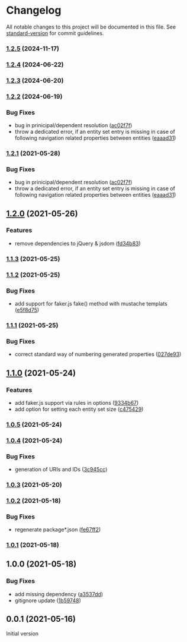 # Changelog

All notable changes to this project will be documented in this file. See [standard-version](https://github.com/conventional-changelog/standard-version) for commit guidelines.

### [1.2.5](https://github.com/wozjac/omg-odata-mock-generator/compare/v1.2.4...v1.2.5) (2024-11-17)

### [1.2.4](https://github.com/wozjac/omg-odata-mock-generator/compare/v1.2.3...v1.2.4) (2024-06-22)

### [1.2.3](https://github.com/wozjac/omg-odata-mock-generator/compare/v1.2.2...v1.2.3) (2024-06-20)

### [1.2.2](https://github.com/wozjac/omg-odata-mock-generator/compare/v1.2.0...v1.2.2) (2024-06-19)


### Bug Fixes

* bug in prinicipal/dependent resolution ([ac02f7f](https://github.com/wozjac/omg-odata-mock-generator/commit/ac02f7f705cad4dbf57b573184ff2f741d984fa0))
* throw a dedicated error, if an entity set entry is missing in case of following navigation related properties between entities ([eaaad31](https://github.com/wozjac/omg-odata-mock-generator/commit/eaaad31e7139a273e2ca9990f2905245f3e53fea))

### [1.2.1](https://github.com/wozjac/omg-odata-mock-generator/compare/v1.2.0...v1.2.1) (2021-05-28)


### Bug Fixes

* bug in prinicipal/dependent resolution ([ac02f7f](https://github.com/wozjac/omg-odata-mock-generator/commit/ac02f7f705cad4dbf57b573184ff2f741d984fa0))
* throw a dedicated error, if an entity set entry is missing in case of following navigation related properties between entities ([eaaad31](https://github.com/wozjac/omg-odata-mock-generator/commit/eaaad31e7139a273e2ca9990f2905245f3e53fea))

## [1.2.0](https://github.com/wozjac/omg-odata-mock-generator/compare/v1.1.3...v1.2.0) (2021-05-26)


### Features

* remove dependencies to jQuery & jsdom ([fd34b83](https://github.com/wozjac/omg-odata-mock-generator/commit/fd34b83e81db6a52452427f21a7e560922429c36))

### [1.1.3](https://github.com/wozjac/omg-odata-mock-generator/compare/v1.1.2...v1.1.3) (2021-05-25)

### [1.1.2](https://github.com/wozjac/omg-odata-mock-generator/compare/v1.1.1...v1.1.2) (2021-05-25)


### Bug Fixes

* add support for faker.js fake() method with mustache templats ([e5f8d75](https://github.com/wozjac/omg-odata-mock-generator/commit/e5f8d75cf7fbc3e06a5add8348bfdccc5f50ce25))

### [1.1.1](https://github.com/wozjac/omg-odata-mock-generator/compare/v1.1.0...v1.1.1) (2021-05-25)


### Bug Fixes

* correct standard way of numbering generated properties ([027de93](https://github.com/wozjac/omg-odata-mock-generator/commit/027de937970aa055f04416ec59468f47ec7430af))

## [1.1.0](https://github.com/wozjac/omg-odata-mock-generator/compare/v1.0.5...v1.1.0) (2021-05-24)


### Features

* add faker.js support via rules in options ([9334b67](https://github.com/wozjac/omg-odata-mock-generator/commit/9334b67f6a471d137186a4a7e4eac695c92b3e2a))
* add option for setting each entity set size ([c475429](https://github.com/wozjac/omg-odata-mock-generator/commit/c4754290b3f1ab461cd5f5808098ec0c7b29852b))

### [1.0.5](https://github.com/wozjac/omg-odata-mock-generator/compare/v1.0.4...v1.0.5) (2021-05-24)

### [1.0.4](https://github.com/wozjac/omg-odata-mock-generator/compare/v1.0.3...v1.0.4) (2021-05-24)


### Bug Fixes

* generation of URIs and IDs ([3c945cc](https://github.com/wozjac/omg-odata-mock-generator/commit/3c945cc0834caf2ff082b99afbcdb7e03d7b54fa))

### [1.0.3](https://github.com/wozjac/omg-odata-mock-generator/compare/v1.0.2...v1.0.3) (2021-05-20)

### [1.0.2](https://github.com/wozjac/omg-odata-mock-generator/compare/v1.0.1...v1.0.2) (2021-05-18)


### Bug Fixes

* regenerate package*.json ([fe67ff2](https://github.com/wozjac/omg-odata-mock-generator/commit/fe67ff251073b96d04652537a59ed4d14cf156a9))

### [1.0.1](https://github.com/wozjac/omg-odata-mock-generator/compare/v1.0.0...v1.0.1) (2021-05-18)

## 1.0.0 (2021-05-18)


### Bug Fixes

* add missing dependency ([a3537dd](https://github.com/wozjac/omg-odata-mock-generator/commit/a3537dd6378bc8af2ed87db704faae64748c3598))
* gitignore update ([1b59748](https://github.com/wozjac/omg-odata-mock-generator/commit/1b59748c338b1d95a42d8ec1fca60be681708001))

## 0.0.1 (2021-05-16)
Initial version